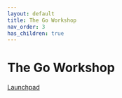 ```yaml
---
layout: default
title: The Go Workshop
nav_order: 3
has_children: true
---
```


# The Go Workshop
[Launchpad](launch.md)